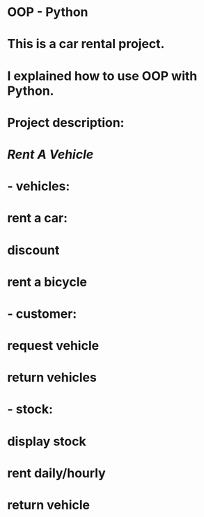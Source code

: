 # OOP - Python  
# This is a car rental project.  
# I explained how to use OOP with Python.

# Project description:
# *Rent A Vehicle*

# - vehicles:
#     rent a car:
#         discount
#     rent a bicycle

# - customer:
#     request vehicle
#     return vehicles

# - stock:
#     display stock
#     rent daily/hourly
#     return vehicle
